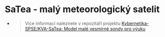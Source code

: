 # SaTea - malý meteorologický satelit
- > Více informací naleznete v repozitáři projektu [Kybernetika-SPSE/KVA-SaTea: Model malé vesmírné sondy pro výuku](https://github.com/Kybernetika-SPSE/KVA-SaTea)